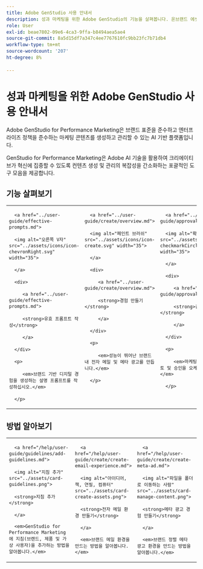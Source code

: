 ```yaml
---
title: Adobe GenStudio 사용 안내서
description: 성과 마케팅을 위한 Adobe GenStudio의 기능을 살펴봅니다. 온브랜드 에셋을 만들고, 변형을 생성하고, 경험을 최적화하는 방법을 알아봅니다.
role: User
exl-id: beae7802-09e6-4ca3-9ffa-b8494aea5ae4
source-git-commit: 8a5d15df7a347c4ee7767610fc9bb23fc7b71db4
workflow-type: tm+mt
source-wordcount: '207'
ht-degree: 8%

---
```


# 성과 마케팅을 위한 Adobe GenStudio 사용 안내서

Adobe GenStudio for Performance Marketing은 브랜드 표준을 준수하고 엔터프라이즈 정책을 준수하는 마케팅 콘텐츠를 생성하고 관리할 수 있는 AI 기반 플랫폼입니다.

GenStudio for Performance Marketing은 Adobe AI 기술을 활용하여 크리에이티브가 혁신에 집중할 수 있도록 컨텐츠 생성 및 관리의 복잡성을 간소화하는 포괄적인 도구 모음을 제공합니다.

## 기능 살펴보기

<table style="table-layout:fixed">

<tr style="border: 0;">

   <td valign="top">

      <a href="../user-guide/effective-prompts.md">

      <img alt="오른쪽 V자" src="../assets/icons/icon-chevronRight.svg" width="35">

      </a>

      <div>

         <a href="../user-guide/effective-prompts.md">

         <strong>유효 프롬프트 작성</strong>

         </a>

      </div>

      <p>

         <em>브랜드 기반 디지털 경험을 생성하는 설명 프롬프트를 작성하십시오.</em>

      </p>

   </td>

   <td valign="top">

      <a href="../user-guide/create/overview.md">

      <img alt="페인트 브러쉬" src="../assets/icons/icon-create.svg" width="35">

      </a>

      <div>

         <a href="../user-guide/create/overview.md">

         <strong>경험 만들기</strong>

         </a>

      </div>

      <p>

         <em>성능이 뛰어난 브랜드 내 전자 메일 및 메타 광고를 만듭니다.</em>

      </p>

   </td>

   <td valign="top">

      <a href="../user-guide/approvals/overview.md">

      <img alt="확인 표시" src="../assets/icons/icon-checkmarkCircle.svg" width="35">

      </a>

      <div>

         <a href="../user-guide/approvals/overview.md">

         <strong>검토 및 승인</strong>

         </a>

      </div>

      <p>

         <em>마케팅 자산의 간소화된 검토 및 승인을 오케스트레이션합니다.</em>

      </p>

   </td>

   <td valign="top">

      <a href="../user-guide/content/overview.md">

      <img alt="격자" src="../assets/icons/icon-images.svg" width="35">

      </a>

      <div>

         <a href="../user-guide/content/overview.md">

         <strong>콘텐츠 관리</strong>

         </a>

      </div>

      <p>

         <em>브랜드 지침을 유지하면서 콘텐츠를 찾고, 관리하고, 용도를 변경합니다.</em>

      </p>

   </td>

   <td valign="top">

      <a href="../user-guide/insights/overview.md">

      <img alt="차트" src="../assets/icons/icon-dataAnalytics.svg" width="35">

      </a>

      <div>

         <a href="../user-guide/insights/overview.md">

         <strong>인사이트 보기</strong>

         </a>

      </div>

      <p>

         <em>유료 미디어 채널의 콘텐츠 효과를 분석합니다.</em>

      </p>

   </td>

</tr>

</table>

## 방법 알아보기

<table style="table-layout:fixed">

<td valign="top">

   <div>

      <a href="/help/user-guide/guidelines/add-guidelines.md">

      <img alt="지침 추가" src="../assets/card-guidelines.png">

      <strong>지침 추가</strong>

      </a>

   </div>

   <p>

      <em>GenStudio for Performance Marketing에 지침(브랜드, 제품 및 가상 사용자)을 추가하는 방법을 알아봅니다.</em>

   </p>

</td>

<td valign="top">

   <div>

      <a href="/help/user-guide/create/create-email-experience.md">

      <img alt="아이디어, 책, 연필, 컴퓨터" src="../assets/card-create-assets.png">

      <strong>전자 메일 환경 만들기</strong>

      </a>

   </div>

   <p>

      <em>브랜드 메일 환경을 만드는 방법을 알아봅니다.</em>

   </p>

</td>

<td valign="top">

   <div>

      <a href="/help/user-guide/create/create-meta-ad.md">

      <img alt="파일을 폴더로 이동하는 사람" src="../assets/card-manage-content.png">

      <strong>메타 광고 경험 만들기</strong>

      </a>

   </div>

   <p>

      <em>브랜드 정렬 메타 광고 환경을 만드는 방법을 알아봅니다.</em>

   </p>

</td>

</table>
